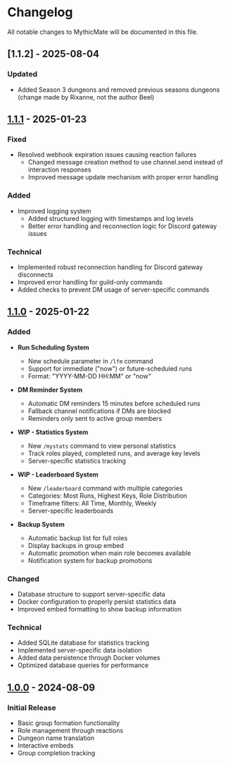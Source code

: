 # Changelog

All notable changes to MythicMate will be documented in this file.

## [1.1.2] - 2025-08-04

### Updated
- Added Season 3 dungeons and removed previous seasons dungeons (change made by Rixanne, not the author Beel)

## [1.1.1] - 2025-01-23

### Fixed
- Resolved webhook expiration issues causing reaction failures
  - Changed message creation method to use channel.send instead of interaction responses
  - Improved message update mechanism with proper error handling

### Added
- Improved logging system
  - Added structured logging with timestamps and log levels
  - Better error handling and reconnection logic for Discord gateway issues

### Technical
- Implemented robust reconnection handling for Discord gateway disconnects
- Improved error handling for guild-only commands
- Added checks to prevent DM usage of server-specific commands

## [1.1.0] - 2025-01-22

### Added
- **Run Scheduling System**
  - New schedule parameter in `/lfm` command
  - Support for immediate ("now") or future-scheduled runs
  - Format: "YYYY-MM-DD HH:MM" or "now"

- **DM Reminder System**
  - Automatic DM reminders 15 minutes before scheduled runs
  - Fallback channel notifications if DMs are blocked
  - Reminders only sent to active group members

- **WIP - Statistics System**
  - New `/mystats` command to view personal statistics
  - Track roles played, completed runs, and average key levels
  - Server-specific statistics tracking

- **WIP - Leaderboard System**
  - New `/leaderboard` command with multiple categories
  - Categories: Most Runs, Highest Keys, Role Distribution
  - Timeframe filters: All Time, Monthly, Weekly
  - Server-specific leaderboards

- **Backup System**
  - Automatic backup list for full roles
  - Display backups in group embed
  - Automatic promotion when main role becomes available
  - Notification system for backup promotions

### Changed
- Database structure to support server-specific data
- Docker configuration to properly persist statistics data
- Improved embed formatting to show backup information

### Technical
- Added SQLite database for statistics tracking
- Implemented server-specific data isolation
- Added data persistence through Docker volumes
- Optimized database queries for performance

## [1.0.0] - 2024-08-09

### Initial Release
- Basic group formation functionality
- Role management through reactions
- Dungeon name translation
- Interactive embeds
- Group completion tracking

[1.1.1]: https://github.com/YourUsername/MythicMate/compare/v1.1.0...v1.1.1
[1.1.0]: https://github.com/YourUsername/MythicMate/compare/v1.0.0...v1.1.0
[1.0.0]: https://github.com/YourUsername/MythicMate/releases/tag/v1.0.0 
